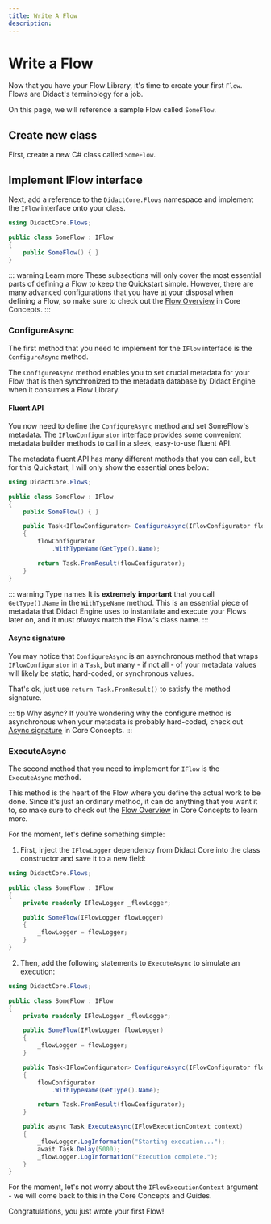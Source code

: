 ```yaml
---
title: Write A Flow
description:
---
```


# Write a Flow

Now that you have your Flow Library, it's time to create your first `Flow`. Flows are Didact's terminology for a job.

On this page, we will reference a sample Flow called `SomeFlow`.

## Create new class

First, create a new C# class called `SomeFlow`.

## Implement IFlow interface

Next, add a reference to the `DidactCore.Flows` namespace and implement the `IFlow` interface onto your class.

```cs
using DidactCore.Flows;

public class SomeFlow : IFlow
{
    public SomeFlow() { }
}
```

::: warning Learn more
These subsections will only cover the most essential parts of defining a Flow to keep the Quickstart simple. However, there are many advanced configurations that you have at your disposal when defining a Flow, so make sure to check out the [Flow Overview](/core-concepts/flows/flows-overview) in Core Concepts.
:::

### ConfigureAsync

The first method that you need to implement for the `IFlow` interface is the `ConfigureAsync` method.

The `ConfigureAsync` method enables you to set crucial metadata for your Flow that is then synchronized to the metadata database by Didact Engine when it consumes a Flow Library.

#### Fluent API

You now need to define the `ConfigureAsync` method and set SomeFlow's metadata. The `IFlowConfigurator` interface provides some convenient metadata builder methods to call in a sleek, easy-to-use fluent API.

The metadata fluent API has many different methods that you can call, but for this Quickstart, I will only show the essential ones below:

```cs
using DidactCore.Flows;

public class SomeFlow : IFlow
{
    public SomeFlow() { }

    public Task<IFlowConfigurator> ConfigureAsync(IFlowConfigurator flowConfigurator)
    {
        flowConfigurator
            .WithTypeName(GetType().Name);

        return Task.FromResult(flowConfigurator);
    }
}
```

<!-- ::: warning Method signature
Notice that you return the `IFlowConfigurator` object.
::: -->

::: warning Type names
It is **extremely important** that you call `GetType().Name` in the `WithTypeName` method. This is an essential piece of metadata that Didact Engine uses to instantiate and execute your Flows later on, and it must *always* match the Flow's class name.
:::

#### Async signature

You may notice that `ConfigureAsync` is an asynchronous method that wraps `IFlowConfigurator` in a `Task`, but many - if not all - of your metadata values will likely be static, hard-coded, or synchronous values.

That's ok, just use `return Task.FromResult()` to satisfy the method signature.

::: tip Why async?
If you're wondering why the configure method is asynchronous when your metadata is probably hard-coded, check out [Async signature](/core-concepts/flows/flows-overview#async-signature) in Core Concepts.
:::

### ExecuteAsync

The second method that you need to implement for `IFlow` is the `ExecuteAsync` method.

This method is the heart of the Flow where you define the actual work to be done. Since it's just an ordinary method, it can do anything that you want it to, so make sure to check out the [Flow Overview](/core-concepts/flows/flows-overview) in Core Concepts to learn more.

For the moment, let's define something simple:

1. First, inject the `IFlowLogger` dependency from Didact Core into the class constructor and save it to a new field:

```cs
using DidactCore.Flows;

public class SomeFlow : IFlow
{
    private readonly IFlowLogger _flowLogger;

    public SomeFlow(IFlowLogger flowLogger)
    {
        _flowLogger = flowLogger;
    }
}
```

2. Then, add the following statements to `ExecuteAsync` to simulate an execution:

```cs
using DidactCore.Flows;

public class SomeFlow : IFlow
{
    private readonly IFlowLogger _flowLogger;

    public SomeFlow(IFlowLogger flowLogger)
    {
        _flowLogger = flowLogger;
    }

    public Task<IFlowConfigurator> ConfigureAsync(IFlowConfigurator flowConfigurator)
    {
        flowConfigurator
            .WithTypeName(GetType().Name);

        return Task.FromResult(flowConfigurator);
    }

    public async Task ExecuteAsync(IFlowExecutionContext context)
    {
        _flowLogger.LogInformation("Starting execution...");
        await Task.Delay(5000);
        _flowLogger.LogInformation("Execution complete.");
    }
}
```

For the moment, let's not worry about the `IFlowExecutionContext` argument - we will come back to this in the Core Concepts and Guides.

Congratulations, you just wrote your first Flow!